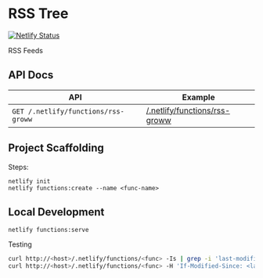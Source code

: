 # RSS Tree

[![Netlify Status](https://api.netlify.com/api/v1/badges/d2b11387-e2b1-4ead-a396-236a44348062/deploy-status)](https://app.netlify.com/sites/rsstree/deploys)

RSS Feeds

## API Docs

| API | Example |
|-----|---------|
| `GET /.netlify/functions/rss-groww` | [/.netlify/functions/rss-groww](https://rsstree.netlify.app/.netlify/functions/rss-groww) |

## Project Scaffolding

Steps:

```
netlify init
netlify functions:create --name <func-name>
```

## Local Development

```
netlify functions:serve
```

Testing

```bash
curl http://<host>/.netlify/functions/<func> -Is | grep -i 'last-modified'
curl http://<host>/.netlify/functions/<func> -H 'If-Modified-Since: <last-modified>' -I
```
